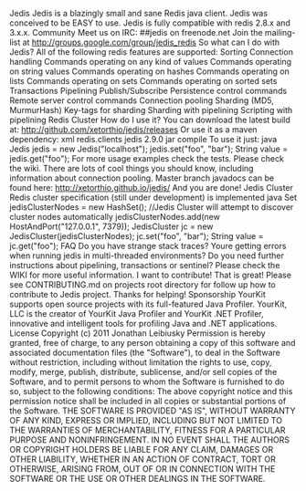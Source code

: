 Jedis Jedis is a blazingly small and sane Redis java client. Jedis was conceived to be EASY to use. Jedis is fully compatible with redis 2.8.x and 3.x.x. Community Meet us on IRC: ##jedis on freenode.net Join the mailing-list at http://groups.google.com/group/jedis_redis So what can I do with Jedis? All of the following redis features are supported: Sorting Connection handling Commands operating on any kind of values Commands operating on string values Commands operating on hashes Commands operating on lists Commands operating on sets Commands operating on sorted sets Transactions Pipelining Publish/Subscribe Persistence control commands Remote server control commands Connection pooling Sharding (MD5, MurmurHash) Key-tags for sharding Sharding with pipelining Scripting with pipelining Redis Cluster How do I use it? You can download the latest build at: http://github.com/xetorthio/jedis/releases Or use it as a maven dependency: xml <dependency> <groupId>redis.clients</groupId> <artifactId>jedis</artifactId> <version>2.9.0</version> <type>jar</type> <scope>compile</scope> </dependency> To use it just: java Jedis jedis = new Jedis("localhost"); jedis.set("foo", "bar"); String value = jedis.get("foo"); For more usage examples check the tests. Please check the wiki. There are lots of cool things you should know, including information about connection pooling. Master branch javadocs can be found here: http://xetorthio.github.io/jedis/ And you are done! Jedis Cluster Redis cluster specification (still under development) is implemented java Set<HostAndPort> jedisClusterNodes = new HashSet<HostAndPort>(); //Jedis Cluster will attempt to discover cluster nodes automatically jedisClusterNodes.add(new HostAndPort("127.0.0.1", 7379)); JedisCluster jc = new JedisCluster(jedisClusterNodes); jc.set("foo", "bar"); String value = jc.get("foo"); FAQ Do you have strange stack traces? Youre getting errors when running jedis in multi-threaded environments? Do you need further instructions about pipelining, transactions or sentinel? Please check the WIKI for more useful information. I want to contribute! That is great! Please see CONTRIBUTING.md on projects root directory for follow up how to contribute to Jedis project. Thanks for helping! Sponsorship YourKit supports open source projects with its full-featured Java Profiler. YourKit, LLC is the creator of YourKit Java Profiler and YourKit .NET Profiler, innovative and intelligent tools for profiling Java and .NET applications. License Copyright (c) 2011 Jonathan Leibiusky Permission is hereby granted, free of charge, to any person obtaining a copy of this software and associated documentation files (the "Software"), to deal in the Software without restriction, including without limitation the rights to use, copy, modify, merge, publish, distribute, sublicense, and/or sell copies of the Software, and to permit persons to whom the Software is furnished to do so, subject to the following conditions: The above copyright notice and this permission notice shall be included in all copies or substantial portions of the Software. THE SOFTWARE IS PROVIDED "AS IS", WITHOUT WARRANTY OF ANY KIND, EXPRESS OR IMPLIED, INCLUDING BUT NOT LIMITED TO THE WARRANTIES OF MERCHANTABILITY, FITNESS FOR A PARTICULAR PURPOSE AND NONINFRINGEMENT. IN NO EVENT SHALL THE AUTHORS OR COPYRIGHT HOLDERS BE LIABLE FOR ANY CLAIM, DAMAGES OR OTHER LIABILITY, WHETHER IN AN ACTION OF CONTRACT, TORT OR OTHERWISE, ARISING FROM, OUT OF OR IN CONNECTION WITH THE SOFTWARE OR THE USE OR OTHER DEALINGS IN THE SOFTWARE.